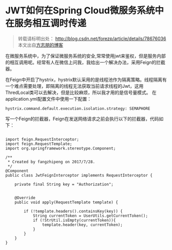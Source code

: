# JWT如何在Spring Cloud微服务系统中在服务相互调时传递


>转载请标明出处： 
> http://blog.csdn.net/forezp/article/details/78676036
> 本文出自[方志朋的博客](http://blog.csdn.net/forezp)
> 


在微服务系统中，为了保证微服务系统的安全,常常使用jwt来鉴权，但是服务内部的相互调用呢。经常有人在微信上问我，我给出一个解决办法，采用Feign的拦截器。

在Feign中开启了hystrix，hystrix默认采用的是线程池作为隔离策略。线程隔离有一个难点需要处理，即隔离的线程无法获取当前请求线程的Jwt，这用ThredLocal类可以去解决，但是比较麻烦，所以我才用的是信号量模式。
在application.yml配置文件中使用一下配置：


```
hystrix.command.default.execution.isolation.strategy: SEMAPHORE
```

写一个Feign的拦截器，Feign在发送网络请求之前会执行以下的拦截器，代码如下：

```

import feign.RequestInterceptor;
import feign.RequestTemplate;
import org.springframework.stereotype.Component;

/**
 * Created by fangzhipeng on 2017/7/28.
 */
@Component
public class JwtFeignInterceptor implements RequestInterceptor {

    private final String key = "Authorization";


    @Override
    public void apply(RequestTemplate template) {

        if (!template.headers().containsKey(key)) {
            String currentToken = UserUtils.getCurrentToken();
            if (!StrUtil.isEmpty(currentToken)){
                template.header(key, currentToken);
            }
        }
    }
}
```